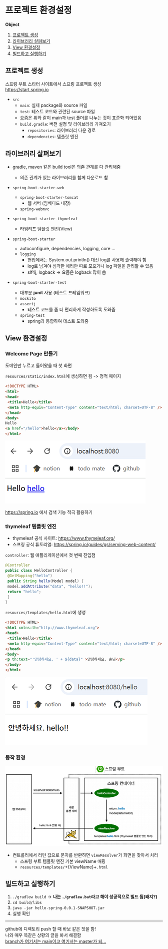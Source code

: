 # 프로젝트 환경설정

**Object**
1. [프로젝트 생성](#프로젝트-생성)
2. [라이브러리 살펴보기](#라이브러리-살펴보기)
3. [View 환경설정](#view-환경설정)
4. [빌드하고 실행하기](#빌드하고-실행하기)

## 프로젝트 생성
스프링 부트 스타터 사이트에서 스프링 프로젝트 생성   
https://start.spring.io

- `src`
  - `main`: 실제 package와 source 파일
  - `test`: 테스트 코드와 관련된 source 파일
  - 요즘은 위와 같이 main과 test 폴더를 나누는 것이 표준화 되어있음
  - `build.gradle`: 버전 설정 및 라이브러리 가져오기
    - `repositories`: 라이브러리 다운 경로
    - `dependencies`: 템플릿 엔진

## 라이브러리 살펴보기
- gradle, maven 같은 build tool은 의존 관계를 다 관리해줌
  - 의존 관계가 있는 라이브러리를 함께 다운로드 함

- `spring-boot-starter-web`
  - `spring-boot-starter-tomcat`
    - 웹 서버 (임베디드 내장)
  - `spring-webmvc`
- `spring-boot-starter-thymeleaf`
  - 타임리프 템플릿 엔진(View)
- `spring-boot-starter`
  - autoconfigure, dependencies, logging, core ...
  - `logging`
    - 현업에서는 System.out.println() 대신 log를 사용해 출력해야 함
    - log로 남겨야 심각한 에러만 따로 모으거나 log 파일을 관리할 수 있음
    - slf4j, logback -> 요즘은 logback 많이 씀
- `spring-boot-starter-test`
  - 대부분 **junit** 사용 (테스트 프레임워크)
  - `mockito`
  - `assertj`
    - 테스트 코드를 좀 더 편리하게 작성하도록 도와줌
  - `spring-test`
    - spring과 통합하여 테스트 도와줌

## View 환경설정
### Welcome Page 만들기
도메인만 누르고 들어왔을 때 첫 화면

`resources/static/index.html`에 생성하면 됨 -> 정적 페이지
```html
<!DOCTYPE HTML>
<html>
<head>
 <title>Hello</title>
 <meta http-equiv="Content-Type" content="text/html; charset=UTF-8" />
</head>
<body>
Hello
<a href="/hello">hello</a></body>
</html>
```

![settings_1](img/settings_1.png)

https://spring.io 에서 검색 기능 적극 활용하기

### thymeleaf 템플릿 엔진
- thymeleaf 공식 사이트: https://www.thymeleaf.org/
- 스프링 공식 튜토리얼: https://spring.io/guides/gs/serving-web-content/

`controller`: 웹 애플리케이션에서 첫 번째 진입점

```java
@Controller
public class HelloController {
 @GetMapping("hello")
 public String hello(Model model) {
 model.addAttribute("data", "hello!!");
 return "hello";
 }
}
```

`resources/templates/hello.html`에 생성
```html
<!DOCTYPE HTML>
<html xmlns:th="http://www.thymeleaf.org">
<head>
 <title>Hello</title>
 <meta http-equiv="Content-Type" content="text/html; charset=UTF-8" />
</head>
<body>
<p th:text="'안녕하세요. ' + ${data}" >안녕하세요. 손님</p>
</body>
</html>
```

![settings_2](img/settings_2.png)

### 동작 환경
![settings_3](img/settings_3.png)
- 컨트롤러에서 리턴 값으로 문자를 반환하면 `viewResolver`가 화면을 찾아서 처리
  - 스프링 부트 템플릿 엔진 기본 viewName 매핑
  - `resources/templates/`+{ViewName}+`.html`

## 빌드하고 실행하기

1. `./gradlew build` -> **나는 `./gradlew.bat`라고 해야 성공적으로 빌드 됨(왜지?)**
2. `cd build/libs`
3. `java -jar hello-spring-0.0.1-SNAPSHOT.jar`
4. 실행 확인

---
github에 디렉토리 push 할 때 바보 같은 짓을 함!   
나와 매우 똑같은 상황의 글을 봐서 해결함   
[branch가 여기서는 main이고 여기서는 master가 되...](https://velog.io/@jytrack/Git-Error-fatal-in-unpopulated-submodule-...-%ED%95%B4%EA%B2%B0%ED%95%98%EA%B8%B0)